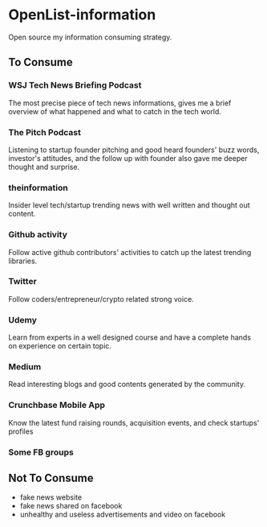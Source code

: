 # OpenList-information
Open source my information consuming strategy.

## To Consume

### WSJ Tech News Briefing Podcast

The most precise piece of tech news informations, gives me a brief overview of what happened and what to catch in the tech world.

### The Pitch Podcast

Listening to startup founder pitching and good heard founders' buzz words, investor's attitudes, and the follow up with founder also gave me deeper thought and surprise.

### theinformation

Insider level tech/startup trending news with well written and thought out content.

### Github activity

Follow active github contributors' activities to catch up the latest trending libraries.

### Twitter

Follow coders/entrepreneur/crypto related strong voice.

### Udemy

Learn from experts in a well designed course and have a complete hands on experience on certain topic.

### Medium

Read interesting blogs and good contents generated by the community.

### Crunchbase Mobile App

Know the latest fund raising rounds, acquisition events, and check startups' profiles

### Some FB groups

## Not To Consume

- fake news website
- fake news shared on facebook
- unhealthy and useless advertisements and video on facebook
